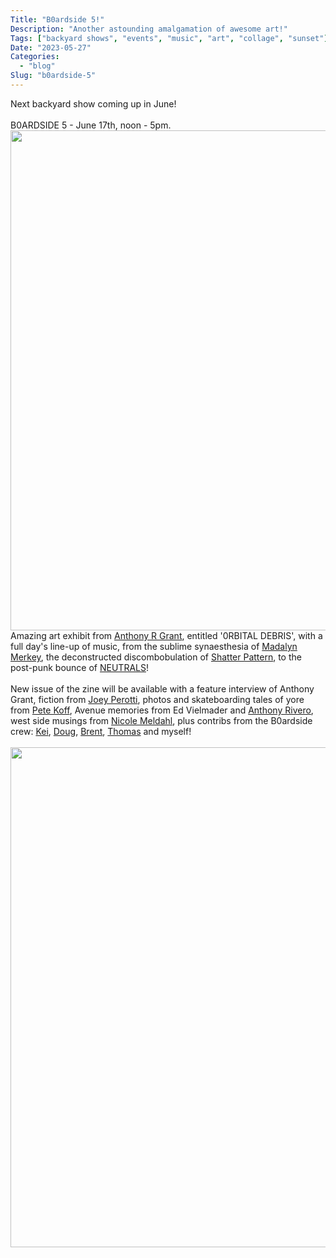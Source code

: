 ```yaml
---
Title: "B0ardside 5!"
Description: "Another astounding amalgamation of awesome art!"
Tags: ["backyard shows", "events", "music", "art", "collage", "sunset"]
Date: "2023-05-27"
Categories:
  - "blog"
Slug: "b0ardside-5"
---
```


<div>
Next backyard show coming up in June!<br>
<br>
B0ARDSIDE 5 - June 17th, noon - 5pm.
</div>

<img src="b0ardside-5-poster.png" width="800">

<div>Amazing art exhibit from <a href="https://www.argstudios.com/">Anthony R Grant</a>, entitled '0RBITAL DEBRIS', with a full day's line-up of music, from the sublime synaesthesia of <a href="https://madalynmerkey.bandcamp.com/">Madalyn Merkey</a>, the deconstructed discombobulation of <a href="https://embalminglately.bandcamp.com/album/shatter-pattern">Shatter Pattern</a>, to the post-punk bounce of <a href="https://neutrals.bandcamp.com/">NEUTRALS</a>!<br>
<br>
New issue of the zine will be available with a feature interview of Anthony Grant, fiction from <a href="https://joeyperotti.com/">Joey Perotti</a>, photos and skateboarding tales of yore from <a href="https://www.youtube.com/@avenuefilmssf">Pete Koff</a>, Avenue memories from Ed Vielmader and <a href="http://www.anthonysrivero.com/">Anthony Rivero</a>, west side musings from <a href="https://nostosalgos.org/">Nicole Meldahl</a>, plus contribs from the B0ardside crew: <a href="https://keiterauchisideboard.bandcamp.com/">Kei</a>, <a href="https://www.gorney.studio/">Doug</a>, <a href="http://brentwillson.com/">Brent</a>, <a href="https://thomasbeutel.art/">Thomas</a> and myself!</br><br>


<img src="b0ardside-5-zine.png" width="800">

